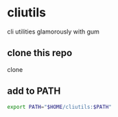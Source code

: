 # cliutils
cli utilities glamorously with gum

## clone this repo
clone

## add to PATH
```bash
export PATH="$HOME/cliutils:$PATH"
```
